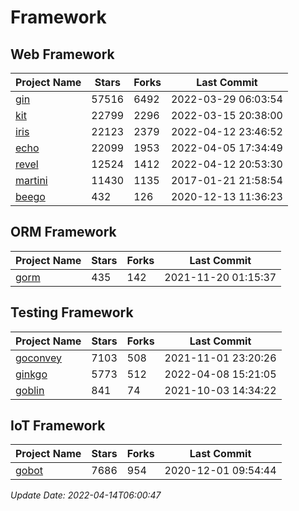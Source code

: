 # Framework

## Web Framework
| Project Name | Stars | Forks | Last Commit |
| ------------ | ----- | ----- | ----------- |
| [gin](https://github.com/gin-gonic/gin) | 57516 | 6492 | 2022-03-29 06:03:54 |
| [kit](https://github.com/go-kit/kit) | 22799 | 2296 | 2022-03-15 20:38:00 |
| [iris](https://github.com/kataras/iris) | 22123 | 2379 | 2022-04-12 23:46:52 |
| [echo](https://github.com/labstack/echo) | 22099 | 1953 | 2022-04-05 17:34:49 |
| [revel](https://github.com/revel/revel) | 12524 | 1412 | 2022-04-12 20:53:30 |
| [martini](https://github.com/go-martini/martini) | 11430 | 1135 | 2017-01-21 21:58:54 |
| [beego](https://github.com/astaxie/beego) | 432 | 126 | 2020-12-13 11:36:23 |

## ORM Framework
| Project Name | Stars | Forks | Last Commit |
| ------------ | ----- | ----- | ----------- |
| [gorm](https://github.com/jinzhu/gorm) | 435 | 142 | 2021-11-20 01:15:37 |

## Testing Framework
| Project Name | Stars | Forks | Last Commit |
| ------------ | ----- | ----- | ----------- |
| [goconvey](https://github.com/smartystreets/goconvey) | 7103 | 508 | 2021-11-01 23:20:26 |
| [ginkgo](https://github.com/onsi/ginkgo) | 5773 | 512 | 2022-04-08 15:21:05 |
| [goblin](https://github.com/franela/goblin) | 841 | 74 | 2021-10-03 14:34:22 |

## IoT Framework
| Project Name | Stars | Forks | Last Commit |
| ------------ | ----- | ----- | ----------- |
| [gobot](https://github.com/hybridgroup/gobot) | 7686 | 954 | 2020-12-01 09:54:44 |

*Update Date: 2022-04-14T06:00:47*